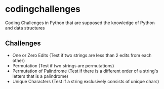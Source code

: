 # codingchallenges
Coding Challenges in Python that are supposed the knowledge of Python and data structures

## Challenges
- One or Zero Edits (Test if two strings are less than 2 edits from each other)
- Permutation (Test if two strings are permutations)
- Permutation of Palindrome (Test if there is a different order of a string's letters that is a palindrome)
- Unique Characters (Test if a string exclusively consists of unique chars) 
